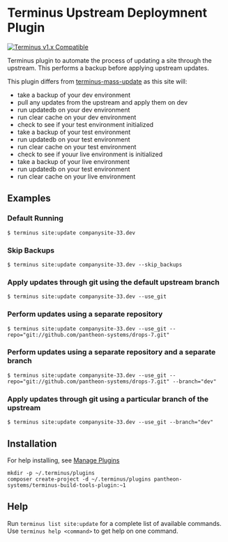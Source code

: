 # Terminus Upstream Deploymnent Plugin

[![Terminus v1.x Compatible](https://img.shields.io/badge/terminus-v1.x-green.svg)](https://github.com/terminus-plugin-project/terminus-upstream-deployment-plugin/tree/master)

Terminus plugin to automate the process of updating a site through the upstream. This performs a backup before applying upstream updates.

This plugin differs from [terminus-mass-update](https://github.com/pantheon-systems/terminus-mass-update) 
as this site will:
 
* take a backup of your dev environment
* pull any updates from the upstream and apply them on dev
* run updatedb on your dev environment
* run clear cache on your dev environment
* check to see if your test environment initialized
* take a backup of your test environment
* run updatedb on your test environment
* run clear cache on your test environment
* check to see if youur live environment is initialized
* take a backup of your live environment
* run updatedb on your test environment
* run clear cache on your live environment

## Examples
### Default Running
```
$ terminus site:update companysite-33.dev
```

### Skip Backups
```
$ terminus site:update companysite-33.dev --skip_backups
```

### Apply updates through git using the default upstream branch
```
$ terminus site:update companysite-33.dev --use_git
```

### Perform updates using a separate repository
```
$ terminus site:update companysite-33.dev --use_git --repo="git://github.com/pantheon-systems/drops-7.git"
```

### Perform updates using a separate repository and a separate branch
```
$ terminus site:update companysite-33.dev --use_git --repo="git://github.com/pantheon-systems/drops-7.git" --branch="dev"
```

### Apply updates through git using a particular branch of the upstream
```
$ terminus site:update companysite-33.dev --use_git --branch="dev"
```

## Installation
For help installing, see [Manage Plugins](https://pantheon.io/docs/terminus/plugins/)
```
mkdir -p ~/.terminus/plugins
composer create-project -d ~/.terminus/plugins pantheon-systems/terminus-build-tools-plugin:~1
```

## Help
Run `terminus list site:update` for a complete list of available commands. Use `terminus help <command>` to get help on one command.